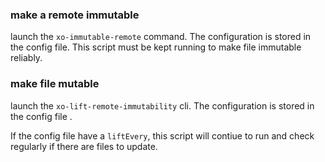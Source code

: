 ### make a remote immutable

launch the `xo-immutable-remote` command. The configuration is stored in the config file.
This script must be kept running to make file immutable reliably.

### make file mutable

launch the `xo-lift-remote-immutability` cli. The configuration is stored in the config file .

If the config file have a `liftEvery`, this script will contiue to run and check regularly if there are files to update.
